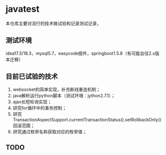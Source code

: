 # javatest
本仓库主要对流行的技术做试验和记录测试记录，
## 测试环境
idea17.3/18.3，mysql5.7，easycode插件，springboot1.5.8（有可能会往2.x版本迁移）

## 目前已试验的技术
1. websocket的简单实现，补充断线重连机制；
2. java解析运行python脚本（测试环境：jython2.7.1）；
3. ajax长短轮询实现；
4. 研究for循环中的事务控制；
5. 研究TransactionAspectSupport.currentTransactionStatus().setRollbackOnly()回滚范围；
6. 研究通过枚举名称获取对应的枚举值；

## TODO

